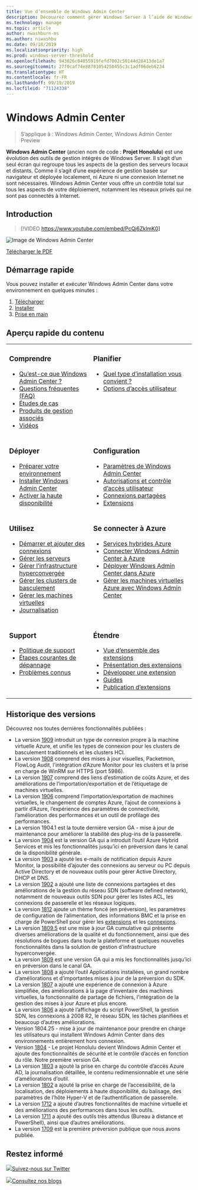 ```yaml
---
title: Vue d’ensemble de Windows Admin Center
description: Découvrez comment gérer Windows Server à l’aide de Windows Admin Center (projet Honolulu)
ms.technology: manage
ms.topic: article
author: nwashburn-ms
ms.author: niwashbu
ms.date: 09/18/2019
ms.localizationpriority: high
ms.prod: windows-server-threshold
ms.openlocfilehash: 943026c04055919fefd7002c50144d28413de1a7
ms.sourcegitcommit: 27f0caf74e88781054250455c3c1adf06deb6234
ms.translationtype: HT
ms.contentlocale: fr-FR
ms.lasthandoff: 09/19/2019
ms.locfileid: "71124338"
---
```

# <a name="windows-admin-center"></a>Windows Admin Center

> S’applique à : Windows Admin Center, Windows Admin Center Preview

**Windows Admin Center** (ancien nom de code : **Projet Honolulu**) est une évolution des outils de gestion intégrés de Windows Server. Il s’agit d’un seul écran qui regroupe tous les aspects de la gestion des serveurs locaux et distants. Comme il s’agit d’une expérience de gestion basée sur navigateur et déployée localement, ni Azure ni une connexion Internet ne sont nécessaires. Windows Admin Center vous offre un contrôle total sur tous les aspects de votre déploiement, notamment les réseaux privés qui ne sont pas connectés à Internet.

## <a name="introduction"></a>Introduction

>[!VIDEO https://www.youtube.com/embed/PcQj6ZklmK0]

![Image de Windows Admin Center](media/WAC1809Poster_thumb.PNG)

[Télécharger le PDF](https://github.com/MicrosoftDocs/windowsserverdocs/raw/master/WindowsServerDocs/manage/windows-admin-center/media/WindowsAdminCenter1809Poster.pdf)

## <a name="quick-start"></a>Démarrage rapide

Vous pouvez installer et exécuter Windows Admin Center dans votre environnement en quelques minutes :

1. [Télécharger](https://aka.ms/windowsadmincenter)
2. [Installer](deploy/install.md)
3. [Prise en main](use/get-started.md)

## <a name="contents-at-a-glance"></a>Aperçu rapide du contenu

<table>
    <tr></tr>
    <tr>
        <td style="vertical-align: top;">
            <h3>Comprendre</h3>
            <ul>
            <li><a href="understand/what-is.md">Qu’est-ce que Windows Admin Center ?</a>
            <li><a href="understand/faq.md">Questions fréquentes (FAQ)</a>
            <li><a href="understand/case-studies.md">Études de cas</a>
            <li><a href="understand/related-management.md">Produits de gestion associés</a>
            <li><a href="understand/videos.md">Vidéos</a>
            </ul>
        </td>
        <td style="vertical-align: top;">
            <h3>Planifier</h3>
            <ul>
            <li><a href="plan/installation-options.md">Quel type d’installation vous convient ?</a>
            <li><a href="plan/user-access-options.md">Options d’accès utilisateur</a>
            <br>
            </ul>
        </td>
    </tr>
    <tr>
        <td style="vertical-align: top;">
            <h3>Déployer</h3>
            <ul>
            <li><a href="deploy/prepare-environment.md">Préparer votre environnement</a>
            <li><a href="deploy/install.md">Installer Windows Admin Center</a>
            <li><a href="deploy/high-availability.md">Activer la haute disponibilité</a>
         </ul>
        </td>
        <td style="vertical-align: top;">
            <h3>Configuration</h3>
            <ul>
            <li><a href="configure/settings.md">Paramètres de Windows Admin Center</a>
            <li><a href="configure/user-access-control.md">Autorisations et contrôle d’accès utilisateur</a>
            <li><a href="configure/shared-connections.md">Connexions partagées</a>
            <li><a href="configure/using-extensions.md">Extensions</a>
            </ul>
        </td>
    </tr>
    <tr>
        <td style="vertical-align: top;">
            <h3>Utilisez</h3>
            <ul>
            <li><a href="use/get-started.md">Démarrer et ajouter des connexions</a>
            <li><a href="use/manage-servers.md">Gérer les serveurs</a>
            <li><a href="use/manage-hyper-converged.md">Gérer l’infrastructure hyperconvergée</a>
            <li><a href="use/manage-failover-clusters.md">Gérer les clusters de basculement</a>
            <li><a href="use/manage-virtual-machines.md">Gérer les machines virtuelles</a>
            <li><a href="use/logging.md">Journalisation</a>
            </ul>
        </td>
        <td style="vertical-align: top;">
            <h3>Se connecter à Azure</h3>
            <ul>
            <li><a href="azure/index.md">Services hybrides Azure</a></li>
            <li><a href="azure/azure-integration.md">Connecter Windows Admin Center à Azure</a></li>
            <li><a href="azure/deploy-wac-in-azure.md">Déployer Windows Admin Center dans Azure</a></li>
            <li><a href="azure/manage-azure-vms.md">Gérer les machines virtuelles Azure avec Windows Admin Center</a></li>
            </ul>
        </td>
    </tr>
    <tr>
            <td style="vertical-align: top;">
            <h3>Support</h3>
            <ul>
            <li><a href="support/index.md">Politique de support</a>
            <li><a href="support/troubleshooting.md">Étapes courantes de dépannage</a>
            <li><a href="support/known-issues.md">Problèmes connus</a>
            </ul>
        </td>
            <td style="vertical-align: top;">
            <h3>Étendre</h3>
            <ul>
            <li><a href="extend/extensibility-overview.md">Vue d’ensemble des extensions</a>
            <li><a href="extend/understand-extensions.md">Présentation des extensions</a>
            <li><a href="extend/developing-extensions.md">Développer une extension</a>
            <li><a href="extend/publish-extensions.md">Guides</a>
            <li><a href="extend/publish-extensions.md">Publication d’extensions</a>
            </ul>
        </td>
    </tr>

</table>

## <a name="release-history"></a>Historique des versions

Découvrez nos toutes dernières fonctionnalités publiées :

- La version [1909](https://aka.ms/wac1909) introduit un type de connexion propre à la machine virtuelle Azure, et unifie les types de connexion pour les clusters de basculement traditionnels et les clusters HCI.
- La version [1908](https://aka.ms/wac1908) comprend des mises à jour visuelles, Packetmon, FlowLog Audit, l’intégration d’Azure Monitor pour les clusters et la prise en charge de WinRM sur HTTPS (port 5986).
- La version [1907](https://aka.ms/wac1907) comprend des liens d’estimation de coûts Azure, et des améliorations de l’importation/exportation et de l’étiquetage de machines virtuelles.
- La version [1906](https://aka.ms/wac1906) comprend l’importation/exportation de machines virtuelles, le changement de comptes Azure, l’ajout de connexions à partir d’Azure, l’expérience des paramètres de connectivité, l’amélioration des performances et un outil de profilage des performances.
- La version 1904.1 est la toute dernière version GA - mise à jour de maintenance pour améliorer la stabilité des plug-ins de la passerelle.
- La version [1904](https://aka.ms/wac1904) est la version GA qui a introduit l’outil Azure Hybrid Services et mis les fonctionnalités jusqu’ici en préversion dans le canal de la disponibilité générale.
- La version [1903](https://aka.ms/wac1903) a ajouté les e-mails de notification depuis Azure Monitor, la possibilité d’ajouter des connexions au serveur ou PC depuis Active Directory et de nouveaux outils pour gérer Active Directory, DHCP et DNS.
- La version [1902](https://aka.ms/wac1902) a ajouté une liste de connexions partagées et des améliorations de la gestion du réseau SDN (software defined network), notamment de nouveaux outils SDN pour gérer les listes ACL, les connexions de passerelle et les réseaux logiques.
- La version [1812](https://aka.ms/wac1812) ajoute un thème foncé (en préversion), les paramètres de configuration de l’alimentation, des informations BMC et la prise en charge de PowerShell pour gérer les [extensions](./configure/using-extensions.md#manage-extensions-with-powershell) et les [connexions](./use/get-started.md#use-powershell-to-import-or-export-your-connections-with-tags).
- La version [1809.5](https://aka.ms/wac1809.5) est une mise à jour GA cumulative qui présente diverses améliorations de la qualité et du fonctionnement, ainsi que des résolutions de bogues dans toute la plateforme et quelques nouvelles fonctionnalités dans la solution de gestion d’infrastructure hyperconvergée.
- La version [1809](https://cloudblogs.microsoft.com/windowsserver/2018/09/20/windows-admin-center-1809-and-sdk-now-generally-available/) est une version GA qui a mis les fonctionnalités jusqu’ici en préversion dans le canal GA.
- La version [1808](https://aka.ms/WACPreview1808-InsiderBlog) a ajouté l’outil Applications installées, un grand nombre d’améliorations et d’importantes mises à jour de la préversion du SDK.
- La version [1807](https://aka.ms/WACPreview1807-InsiderBlog) a ajouté une expérience de connexion à Azure simplifiée, des améliorations à la page d’inventaire des machines virtuelles, la fonctionnalité de partage de fichiers, l'intégration de la gestion des mises à jour Azure et plus encore. 
- La version [1806](https://aka.ms/WACPreview1806-InsiderBlog) a ajouté l’affichage du script PowerShell, la gestion SDN, les connexions à 2008 R2, le réseau SDN, les tâches planifiées et beaucoup d’autres améliorations.
- Version 1804.25 - mise à jour de maintenance pour prendre en charge les utilisateurs qui installent Windows Admin Center dans des environnements entièrement hors connexion.
- Version [1804](https://cloudblogs.microsoft.com/windowsserver/2018/04/12/announcing-windows-admin-center-our-reimagined-management-experience/) - Le projet Honolulu devient Windows Admin Center et ajoute des fonctionnalités de sécurité et le contrôle d’accès en fonction du rôle. Notre première version GA.
- La version [1803](https://blogs.windows.com/windowsexperience/2018/03/13/announcing-project-honolulu-technical-preview-1803-and-rsat-insider-preview-for-windows-10) a ajouté la prise en charge du contrôle d’accès Azure AD, la journalisation détaillée, le contenu redimensionnable et une série d’améliorations d’outil.
- La version [1802](https://blogs.windows.com/windowsexperience/2018/02/13/announcing-windows-server-insider-preview-build-17093-project-honolulu-technical-preview-1802) a ajouté la prise en charge de l’accessibilité, de la localisation, des déploiements à haute disponibilité, du balisage, des paramètres de l’hôte Hyper-V et de l’authentification de passerelle.
- La version [1712](https://blogs.windows.com/windowsexperience/2017/12/19/announcing-project-honolulu-technical-preview-1712-build-05002) a ajouté d’autres fonctionnalités de machine virtuelle et des améliorations des performances dans tous les outils.
- La version [1711](https://cloudblogs.microsoft.com/windowsserver/2017/12/01/1711-update-to-project-honolulu-technical-preview-is-now-available/) a ajouté des outils très attendus (Bureau à distance et PowerShell), ainsi que d’autres améliorations.
- La version [1709](https://cloudblogs.microsoft.com/windowsserver/2017/09/22/project-honolulu-technical-preview-is-now-available-for-download/) est la première préversion publique que nous avons publiée.

## <a name="stay-updated"></a>Restez informé

![ ](//img-prod-cms-rt-microsoft-com.akamaized.net/cms/api/am/imageFileData/REOolR)[Suivez-nous sur Twitter](https://twitter.com/servermgmt)

![](//img-prod-cms-rt-microsoft-com.akamaized.net/cms/api/am/imageFileData/REOtyw)[Consultez nos blogs](https://blogs.technet.microsoft.com/servermanagement/)
